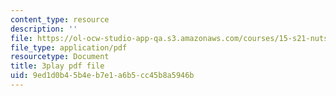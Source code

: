 ```yaml
---
content_type: resource
description: ''
file: https://ol-ocw-studio-app-qa.s3.amazonaws.com/courses/15-s21-nuts-and-bolts-of-business-plans-january-iap-2014/9ed1d0b45b4eb7e1a6b5cc45b8a5946b_ZcPNcoTbkIU.pdf
file_type: application/pdf
resourcetype: Document
title: 3play pdf file
uid: 9ed1d0b4-5b4e-b7e1-a6b5-cc45b8a5946b
---
```

